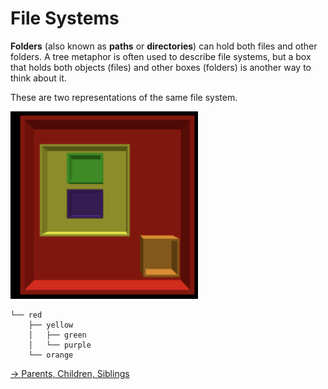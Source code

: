 # File Systems

**Folders** (also known as **paths** or **directories**) can hold both files and other folders. A tree metaphor is often used to describe file systems, but a box that holds both objects (files) and other boxes (folders) is another way to think about it.

These are two representations of the same file system. 

<img width = "300px" src = "image-2.png" />

```
└── red
    ├── yellow
    │   ├── green
    │   └── purple
    └── orange
```
         

[-> Parents, Children, Siblings](/command-line-files/07_parentsChildrenSiblings.md)